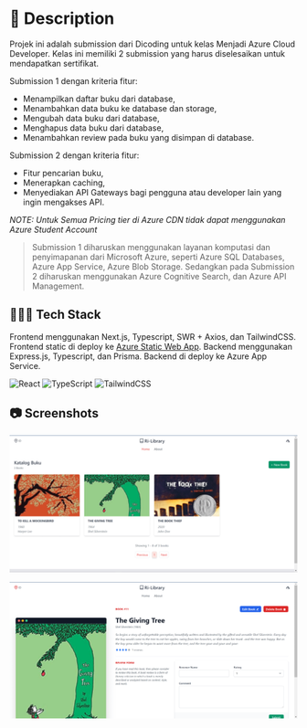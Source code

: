 # 📃 Description

Projek ini adalah submission dari Dicoding untuk kelas Menjadi Azure Cloud Developer. Kelas ini memiliki 2 submission yang harus diselesaikan untuk mendapatkan sertifikat.

Submission 1 dengan kriteria fitur:

- Menampilkan daftar buku dari database,
- Menambahkan data buku ke database dan storage,
- Mengubah data buku dari database,
- Menghapus data buku dari database,
- Menambahkan review pada buku yang disimpan di database.

Submission 2 dengan kriteria fitur:

- Fitur pencarian buku,
- Menerapkan caching,
- Menyediakan API Gateways bagi pengguna atau developer lain yang ingin mengakses API.

_NOTE: Untuk Semua Pricing tier di Azure CDN tidak dapat menggunakan Azure Student Account_

> Submission 1 diharuskan menggunakan layanan komputasi dan penyimapanan dari Microsoft Azure, seperti Azure SQL Databases, Azure App Service, Azure Blob Storage. Sedangkan pada Submission 2 diharuskan menggunakan Azure Cognitive Search, dan Azure API Management.

## 👨🏻‍💻 Tech Stack

Frontend menggunakan Next.js, Typescript, SWR + Axios, dan TailwindCSS.
Frontend static di deploy ke [Azure Static Web App](https://mango-ocean-0d4421c00.azurestaticapps.net/).
Backend menggunakan Express.js, Typescript, dan Prisma.
Backend di deploy ke Azure App Service.

![React](https://img.shields.io/badge/React-React-61DAFB?style=for-the-badge&logo=react)
![TypeScript](https://img.shields.io/badge/Typescript-Typescript-3178C6?style=for-the-badge&logo=typescript)
![TailwindCSS](https://img.shields.io/badge/TailwindCSS-TailwindCSS-38B2AC?style=for-the-badge&logo=tailwind-css)

## 📷 Screenshots

<p align="center">
  <a href="https://mango-ocean-0d4421c00.azurestaticapps.net/">
    <img src="./ri-library.png" alt="ri-library" border="0">
  </a>
</p>

<p align="center">
  <a href="https://mango-ocean-0d4421c00.azurestaticapps.net/">
    <img src="./book-detail.png" alt="ri-library book detail" border="0">
  </a>
</p>
